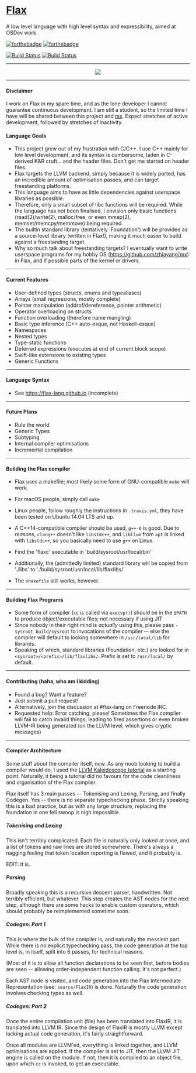 # [Flax](https://flax-lang.github.io)

A low level language with high level syntax and expressibility, aimed at OSDev work.


[![forthebadge](http://forthebadge.com/images/badges/powered-by-electricity.svg)](http://forthebadge.com)
[![forthebadge](http://forthebadge.com/images/badges/fuck-it-ship-it.svg)](http://forthebadge.com)

[![Build Status](https://semaphoreci.com/api/v1/zhiayang/flax-2/branches/develop/badge.svg)](https://semaphoreci.com/zhiayang/flax-2)
[![Build Status](https://travis-ci.org/flax-lang/flax.svg?branch=develop)](https://travis-ci.org/flax-lang/flax)



-----------------------------------------------


<p align="center">
  <img src="https://raw.githubusercontent.com/flax-lang/flax/develop/build/d20.gif" />
</p>



-----------------------------------------------

#### Disclaimer ####
I work on Flax in my spare time, and as the lone developer I cannot guarantee continuous development. I am still a student, so the limited time I have will be shared between this project and [mx](https://github.com/zhiayang/mx). Expect stretches of active development, followed by stretches of inactivity.


#### Language Goals ####

- This project grew out of my frustration with C/C++. I use C++ mainly for low level development, and its syntax is cumbersome, laden in C-derived K&R cruft... and the header files. Don't get me started on header files.
- Flax targets the LLVM backend, simply because it is widely ported, has an incredible amount of optimisation passes, and can target freestanding platforms.
- This language aims to have as little dependencies against userspace libraries as possible.
- Therefore, only a small subset of libc functions will be required. While the language has not been finalised, I envision only basic functions (read(2)/write(2), malloc/free, or even mmap(2), memset/memcpy/memmove) being required.
- The builtin standard library (tentatively 'Foundation') will be provided as a source-level library (written in Flax!), making it much easier to build against a freestanding target.
- Why so much talk about freestanding targets? I eventually want to write userspace programs for my hobby OS (https://github.com/zhiayang/mx) in Flax, and if possible parts of the kernel or drivers.


-----------------------------------------------


#### Current Features ####

- User-defined types (structs, enums and typealiases)
- Arrays (small regressions, mostly complete)
- Pointer manipulation (addrof/dereference, pointer arithmetic)
- Operator overloading on structs
- Function overloading (therefore name mangling)
- Basic type inference (C++ auto-esque, not Haskell-esque)
- Namespaces
- Nested types
- Type-static functions
- Deferred expressions (executes at end of current block scope)
- Swift-like extensions to existing types
- Generic Functions


-----------------------------------------------


#### Language Syntax ####
- See https://flax-lang.github.io (incomplete)


-----------------------------------------------


#### Future Plans ####

- Rule the world
- Generic Types
- Subtyping
- Internal compiler optimisations
- Incremental compilation


-----------------------------------------------


#### Building the Flax compiler ####

- Flax uses a makefile; most likely some form of GNU-compatible `make` will work.
- For macOS people, simply call `make`
- Linux people, follow roughly the instructions in `.travis.yml`, they have been tested on Ubuntu 14.04 LTS and up.
- A C++14-compatible compiler should be used, `g++-6` is good. Due to *reasons*, `clang++` doesn't like `libstdc++`, and `libllvm` from `apt` is linked with `libstdc++`, so you basically need to use `g++` on Linux.
- Find the 'flaxc' executable in 'build/sysroot/usr/local/bin'
- Additionally, the (admittedly limited) standard library will be copied from './libs' to './build/sysroot/usr/local/lib/flaxlibs/'

- The `shakefile` still works, however.

-----------------------------------------------


#### Building Flax Programs ####

- Some form of compiler (`cc` is called via `execvp()`) should be in the `$PATH` to produce object/executable files; not necessary if using JIT
- Since nobody in their right mind is *actually* using this, please pass `-sysroot build/sysroot` to invocations of the compiler -- else the compiler will default to looking somewhere in `/usr/local/lib` for libraries.
- Speaking of which, standard libraries (Foundation, etc.) are looked for in `<sysroot>/<prefix>/lib/flaxlibs/`. Prefix is set to `/usr/local/` by default.


-----------------------------------------------


#### Contributing (haha, who am I kidding) ####

- Found a bug? Want a feature?
- Just submit a pull request!
- Alternatively, join the discussion at #flax-lang on Freenode IRC.
- Requested help: Error catching, please! Sometimes the Flax compiler will fail to catch invalid things, leading to fired assertions or even broken LLVM-IR being generated (on the LLVM level, which gives cryptic messages)


-----------------------------------------------


#### Compiler Architecture ####

Some stuff about the compiler itself, now. As any noob looking to build a compiler would do, I used the [LLVM Kaleidoscope tutorial](http://llvm.org/docs/tutorial/) as a starting point. Naturally, it being a tutorial did no favours for the code cleanliness and organisation of the Flax compiler.

Flax itself has 3 main passes -- Tokenising and Lexing, Parsing, and finally Codegen. Yes -- there is no separate typechecking phase. Strictly speaking this is a bad practice, but as with any large structure, replacing the foundation in one fell swoop is nigh impossible.


##### Tokenising and Lexing #####

This isn't terribly complicated. Each file is naturally only looked at once, and a list of tokens and raw lines are stored somewhere. There's always a nagging feeling that token location reporting is flawed, and it probably is.

EDIT: It is.


##### Parsing #####

Broadly speaking this is a recursive descent parser, handwritten. Not terribly efficient, but whatever. This step creates the AST nodes for the next step, although there are some hacks to enable custom operators, which should probably be reimplemented sometime soon.



##### Codegen: Part 1 #####

This is where the bulk of the compiler is, and naturally the messiest part. While there is no explicit typechecking pass, the code generation at the top level is, in itself, split into 6 passes, for technical reasons.

(Most of it is to allow all function declarations to be seen first, before bodies are seen -- allowing order-independent function calling. It's not perfect.)

Each AST node is visited, and code generation into the Flax Intermediate Representation (see: `source/FlaxIR`) is done. Naturally the code generation involves checking types as well.



##### Codegen: Part 2 #####

Once the entire compilation unit (file) has been translated into FlaxIR, it is translated into LLVM IR. Since the design of FlaxIR is mostly LLVM except lacking actual code generation, it's fairly straightforward.

Once all modules are LLVM'ed, everything is linked together, and LLVM optimisations are applied. If the compiler is set to JIT, then the LLVM JIT engine is called on the module. If not, then it is compiled to an object file, upon which `cc` is invoked, to get an executable.














